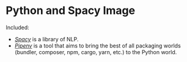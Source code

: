 # Python and Spacy Image

Included:

- [*Spacy*](https://spacy.io/) is a library of NLP.
- [*Pipenv*](https://github.com/pypa/pipenv) is a tool that aims to bring the best of all packaging worlds (bundler, composer, npm, cargo, yarn, etc.) to the Python world.
